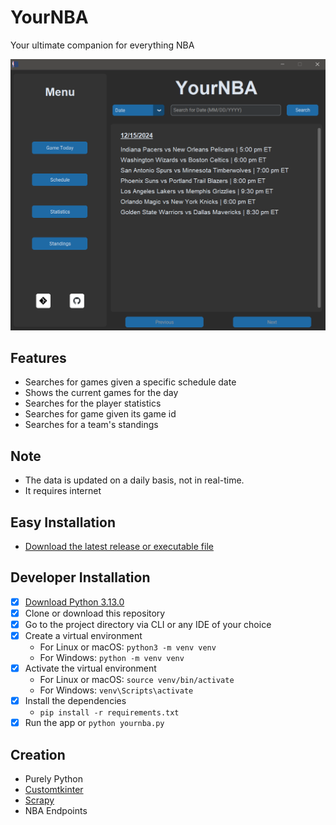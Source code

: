 
# **YourNBA**

Your ultimate companion for everything NBA

![Description of the image](https://raw.githubusercontent.com/sethlagman/yournba/main/assets/images/showcase.png)

## Features

- Searches for games given a specific schedule date
- Shows the current games for the day
- Searches for the player statistics
- Searches for game given its game id
- Searches for a team's standings

## Note

- The data is updated on a daily basis, not in real-time.
- It requires internet

## Easy Installation

- [Download the latest release or executable file](https://github.com/sethlagman/yournba/releases/tag/v1.0.0)

## Developer Installation

- [X]  [Download Python 3.13.0](https://www.python.org/downloads/release/python-3130/)
- [X]  Clone or download this repository
- [X]  Go to the project directory via CLI or any IDE of your choice
- [X]  Create a virtual environment
    - For Linux or macOS: `python3 -m venv venv`
    - For Windows: `python -m venv venv`
- [X]  Activate the virtual environment
    - For Linux or macOS: `source venv/bin/activate`
    - For Windows: `venv\Scripts\activate`
- [X]  Install the dependencies
    - `pip install -r requirements.txt`
- [X]  Run the app or `python yournba.py`

## Creation

- Purely Python
- [Customtkinter](https://customtkinter.tomschimansky.com/)
- [Scrapy](https://scrapy.org/)
- NBA Endpoints